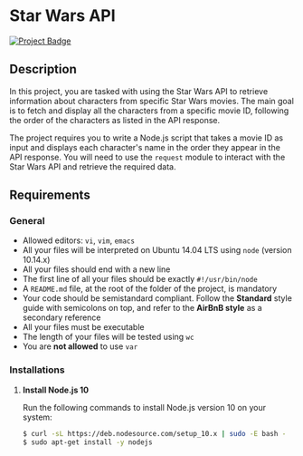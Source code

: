 # Star Wars API
[![Project Badge](https://img.shields.io/badge/Progress-0%25-red)](https://www.holbertonschool.com)

## Description

In this project, you are tasked with using the Star Wars API to retrieve information about characters from specific Star Wars movies. The main goal is to fetch and display all the characters from a specific movie ID, following the order of the characters as listed in the API response.

The project requires you to write a Node.js script that takes a movie ID as input and displays each character's name in the order they appear in the API response. You will need to use the `request` module to interact with the Star Wars API and retrieve the required data.

## Requirements

### General

- Allowed editors: `vi`, `vim`, `emacs`
- All your files will be interpreted on Ubuntu 14.04 LTS using `node` (version 10.14.x)
- All your files should end with a new line
- The first line of all your files should be exactly `#!/usr/bin/node`
- A `README.md` file, at the root of the folder of the project, is mandatory
- Your code should be semistandard compliant. Follow the **Standard** style guide with semicolons on top, and refer to the **AirBnB style** as a secondary reference
- All your files must be executable
- The length of your files will be tested using `wc`
- You are **not allowed** to use `var`

### Installations

1. **Install Node.js 10**

   Run the following commands to install Node.js version 10 on your system:

   ```bash
   $ curl -sL https://deb.nodesource.com/setup_10.x | sudo -E bash -
   $ sudo apt-get install -y nodejs
